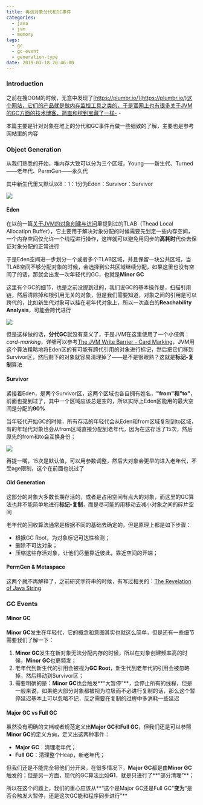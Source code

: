 ```yaml
---
title: 再谈对象分代和GC事件
categories:
  - java
  - jvm
  - memory
tags:
  - gc
  - gc-event
  - generation-type
date: 2019-03-18 20:46:00
---
```




### Introduction

之前在搜OOM的时候，无意中发现了[https://plumbr.io/](https://plumbr.io/)这个网站，它们的产品就是做内存监控工具之类的，于是官网上也有很多关于JVM的GC方面的技术博客，简直和挖到宝藏了一样- -

本篇主要是针对对象在堆上的分代和GC事件再做一些细致的了解，主要也是参考网站里的内容

### Object Generation

从我们熟悉的开始，堆内存大致可以分为三个区域，Young——新生代、Turned——老年代、PermGen——永久代

其中新生代里又默认以8：1：1分为Eden：Survivor：Survivor

![](https://image.youyinnn.top/20190318213039.png)

#### Eden

在以前一篇[关于JVM的对象创建与访问](./18669ga.html)里提到过的TLAB（Thead Local Allocatipn Buffer），它主要用于解决对象分配的时候需要先划定一些内存空间，一个内存空间仅允许一个线程进行操作，这样就可以避免用同步的**高耗时**代价去保证对象分配的正常进行

于是Eden空间进一步划分一个或者多个TLAB区域，并且保留一块公共区域，当TLAB空间不够分配对象的时候，会选择到公共区域继续分配，如果这里也没有空间了的话，那就会出发一次年轻代的GC，也就是**Minor GC**

这里有个GC的细节，也是之前没提到过的，我们说GC的基本操作是，扫描引用链，然后清除掉和根引用无关的对象，但是我们需要知道，对象之间的引用是可以跨代的，比如新生代对象可以挂在老年代对象上，所以一次直白的**Reachability Analysis**，可能会跨代进行

![](https://image.youyinnn.top/20190318214251.png)

但是这样做的话，**分代GC**就没有意义了，于是JVM在这里使用了一个小伎俩：*card-marking*，详细可以参考[The JVM Write Barrier - Card Marking](http://psy-lob-saw.blogspot.com/2014/10/the-jvm-write-barrier-card-marking.html)，JVM用这个算法粗略地将Eden区的有可能有跨代引用的对象进行标记，然后把它们移到Survivor区，然后剩下的对象就容易清理掉了——是不是很眼熟？这就是**标记-复制**算法

#### Survivor

紧接着Eden，是两个Survivor区，这两个区域也各自拥有姓名，**"from"**和**"to"**，前面也提到过了，其中一个区域应该总是空的，所以实际上Eden区能用的最大空间是分配的**90%**

当年轻代开始GC的时候，所有存活的年轻代会从Eden和from区域复制到to区域，有的年轻代对象也会从from区域直接分配到老年代，因为在这存活了15次，然后原先的from和to会互换身份；

![](https://image.youyinnn.top/20190318223935.png)

再提一嘴，15次是默认值，可以用参数调整，然后大对象会更早的进入老年代，不受age限制，这个在前面也说过了

#### Old Generation

这部分的对象大多数长期存活的，或者是占用空间有点大的对象，而这里的GC算法也并不能简单地进行**标记-复制**，而是尽可能的用移动去减小对象之间的碎片空间

老年代的回收算法通常是根据不同的基础去确定的，但是原理上都是如下步骤：

- 根据GC Root，为对象标记可达性检测；
- 删除不可达对象；
- 压缩这些存活对象，让他们尽量靠近彼此，靠近空间的开端；

#### PermGen & Metaspace

这两个就不再解释了，之前研究字符串的时候，有写过相关的：[The Revelation of Java String](./46bhg0.html)

### GC Events

#### Minor GC

**Minor GC**发生在年轻代，它的概念和意图其实也就这么简单，但是还有一些细节需要我们了解一下：

1. **Minor GC**发生在新对象无法分配内存的时候，所以在对象创建频率高的时候，**Minor GC**也更频发；
2. 老年代到新生代的引用会被视为**GC Root**，新生代到老年代的引用会被忽略掉，然后移动到Survivor区；
3. 需要明确的是：**Minor GC**也会触发**“大暂停”**，会停止所有的线程，但是一般来说，如果绝大部分对象都被视为垃圾而不必进行复制的话，那么这个暂停延迟基本上可以忽略不记，反之需要在复制的过程中多消耗一些延迟

#### Major GC vs Full GC

虽然没有明确的文档或者规范定义出**Major GC**和**Full GC**，但我们还是可以参照**Minor GC**的定义方向，定义出这两种事件：

- **Major GC**：清理老年代；
- **Full GC**：清理整个Heap，新老年代；

但我们还是不能完全将他们分开来，在很多情况下，**Major GC**都是由**Minor GC**触发的；但是另一方面，现代的GC算法比如**G1**，就是只进行了**“部分清理”**；

所以在这个问题上，我们的重心应该从**“这个是Major GC还是Full GC”**变为**“是否会触发大暂停，还是这次GC能和程序同步进行”**


